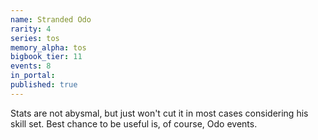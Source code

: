 ```yaml
---
name: Stranded Odo
rarity: 4
series: tos
memory_alpha: tos
bigbook_tier: 11
events: 8
in_portal:
published: true
---
```


Stats are not abysmal, but just won't cut it in most cases considering his skill set. Best chance to be useful is, of course, Odo events.
